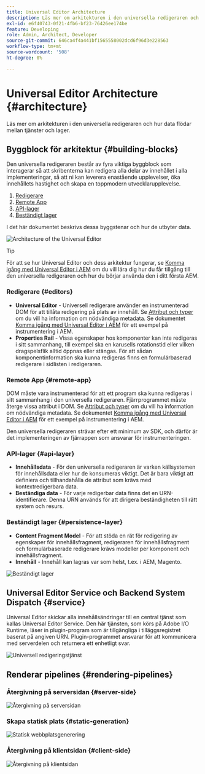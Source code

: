 ```yaml
---
title: Universal Editor Architecture
description: Läs mer om arkitekturen i den universella redigeraren och hur data flödar mellan tjänster och lager.
exl-id: e6f40743-0f21-4fb6-bf23-76426ee174be
feature: Developing
role: Admin, Architect, Developer
source-git-commit: 646ca4f4a441bf1565558002dcd6f96d3e228563
workflow-type: tm+mt
source-wordcount: '508'
ht-degree: 0%

---
```



# Universal Editor Architecture {#architecture}

Läs mer om arkitekturen i den universella redigeraren och hur data flödar mellan tjänster och lager.

## Byggblock för arkitektur {#building-blocks}

Den universella redigeraren består av fyra viktiga byggblock som interagerar så att skribenterna kan redigera alla delar av innehållet i alla implementeringar, så att ni kan leverera enastående upplevelser, öka innehållets hastighet och skapa en toppmodern utvecklarupplevelse.

1. [Redigerare](#editors)
1. [Remote App](#remote-app)
1. [API-lager](#api-layer)
1. [Beständigt lager](#persistence-layer)

I det här dokumentet beskrivs dessa byggstenar och hur de utbyter data.

![Architecture of the Universal Editor](assets/architecture.png)

>[!TIP]
>
>För att se hur Universal Editor och dess arkitektur fungerar, se [Komma igång med Universal Editor i AEM](getting-started.md) om du vill lära dig hur du får tillgång till den universella redigeraren och hur du börjar använda den i ditt första AEM.

### Redigerare {#editors}

* **Universal Editor** - Universell redigerare använder en instrumenterad DOM för att tillåta redigering på plats av innehåll. Se [Attribut och typer](attributes-types.md) om du vill ha information om nödvändiga metadata. Se dokumentet [Komma igång med Universal Editor i AEM](getting-started.md) för ett exempel på instrumentering i AEM.
* **Properties Rail** - Vissa egenskaper hos komponenter kan inte redigeras i sitt sammanhang, till exempel ska en karusells rotationstid eller vilken dragspelsflik alltid öppnas eller stängas. För att sådan komponentinformation ska kunna redigeras finns en formulärbaserad redigerare i sidlisten i redigeraren.

### Remote App {#remote-app}

DOM måste vara instrumenterad för att ett program ska kunna redigeras i sitt sammanhang i den universella redigeraren. Fjärrprogrammet måste återge vissa attribut i DOM. Se [Attribut och typer](attributes-types.md) om du vill ha information om nödvändiga metadata. Se dokumentet [Komma igång med Universal Editor i AEM](getting-started.md) för ett exempel på instrumentering i AEM.

Den universella redigeraren strävar efter ett minimum av SDK, och därför är det implementeringen av fjärrappen som ansvarar för instrumenteringen.

### API-lager {#api-layer}

* **Innehållsdata** - För den universella redigeraren är varken källsystemen för innehållsdata eller hur de konsumeras viktigt. Det är bara viktigt att definiera och tillhandahålla de attribut som krävs med kontextredigerbara data.
* **Beständiga data** - För varje redigerbar data finns det en URN-identifierare. Denna URN används för att dirigera beständigheten till rätt system och resurs.

### Beständigt lager {#persistence-layer}

* **Content Fragment Model** - För att stöda en rät för redigering av egenskaper för innehållsfragment, redigeraren för innehållsfragment och formulärbaserade redigerare krävs modeller per komponent och innehållsfragment.
* **Innehåll** - Innehåll kan lagras var som helst, t.ex. i AEM, Magento.

![Beständigt lager](assets/persistence-layer.png)

## Universal Editor Service och Backend System Dispatch {#service}

Universal Editor skickar alla innehållsändringar till en central tjänst som kallas Universal Editor Service. Den här tjänsten, som körs på Adobe I/O Runtime, läser in plugin-program som är tillgängliga i tilläggsregistret baserat på angiven URN. Plugin-programmet ansvarar för att kommunicera med serverdelen och returnera ett enhetligt svar.

![Universell redigeringstjänst](assets/universal-editor-service.png)

## Renderar pipelines {#rendering-pipelines}

### Återgivning på serversidan {#server-side}

![Återgivning på serversidan](assets/server-side.png)

### Skapa statisk plats {#static-generation}

![Statisk webbplatsgenerering](assets/static-generation.png)

### Återgivning på klientsidan {#client-side}

![Återgivning på klientsidan](assets/client-side.png)
